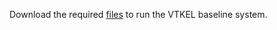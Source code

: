 Download the required [files](https://figshare.com/articles/VTKEL_resource_files/8247770) to run the VTKEL baseline system.
